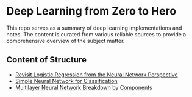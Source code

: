 # Deep Learning from Zero to Hero

This repo serves as a summary of deep learning implementations and notes. The content is curated from various reliable sources to provide a comprehensive overview of the subject matter.

## Content of Structure

- [Revisit Logistic Regression from the Neural Network Perspective](./00_revisit_logistic_regression.ipynb)
- [Simple Neural Network for Classification](./01_simple_neural_network_for_classification.ipynb)
- [Multilayer Neural Network Breakdown by Components](./02_multilayer_neural_network_breakdown.ipynb)
